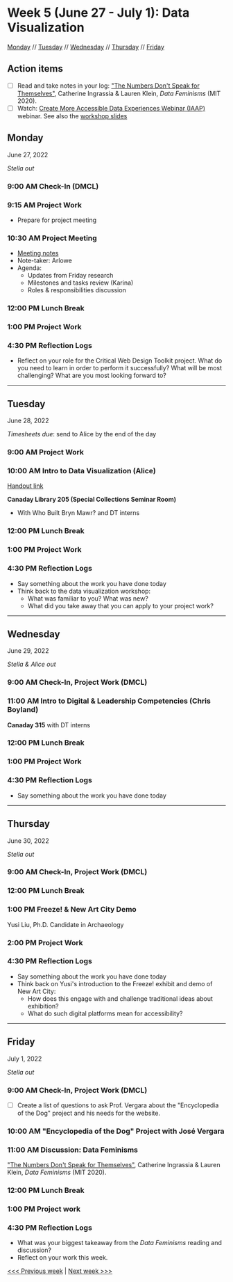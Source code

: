 # Week 5 (June 27 - July 1): Data Visualization

[Monday](#monday) // [Tuesday](#tuesday) // [Wednesday](#wednesday) // [Thursday](#thursday) // [Friday](#friday)

## Action items
- [ ] Read and take notes in your log: ["The Numbers Don't Speak for Themselves"](https://data-feminism.mitpress.mit.edu/pub/czq9dfs5/release/3), Catherine Ingrassia & Lauren Klein, *Data Feminisms* (MIT 2020).
- [ ] Watch: [Create More Accessible Data Experiences Webinar (IAAP)](https://www.youtube.com/watch?v=BMr_p9eESpY) webinar. See also the [workshop slides](https://g3ict-my.sharepoint.com/:p:/g/personal/events_accessibilityassociation_org/ETTsa9u-85RHpXVsbIsnzUoBu6hqL6CI3_L86lXy56x7GA?rtime=nO3dHTxV2kg)

## Monday
June 27, 2022

*Stella out*

### 9:00 AM Check-In (DMCL)

### 9:15 AM Project Work
- Prepare for project meeting

### 10:30 AM Project Meeting
- [Meeting notes](https://brynmawr.sharepoint.com/:w:/s/dssf/EaP48Y-n3RlFsQqSd4O42pEBsDETlHeNBtzRzBI7l6MNNA?e=J6Ru1a)
- Note-taker: Arlowe
- Agenda:
  - Updates from Friday research
  - Milestones and tasks review (Karina)
  - Roles & responsibilities discussion

### 12:00 PM Lunch Break

### 1:00 PM Project Work

### 4:30 PM Reflection Logs
- Reflect on your role for the Critical Web Design Toolkit project. What do you need to learn in order to perform it successfully? What will be most challenging? What are you most looking forward to?
 
---

## Tuesday
June 28, 2022

*Timesheets due*: send to Alice by the end of the day


### 9:00 AM Project Work

### 10:00 AM Intro to Data Visualization (Alice)

[Handout link](../resources/data.md)

**Canaday Library 205 (Special Collections Seminar Room)**

- With Who Built Bryn Mawr? and DT interns

### 12:00 PM Lunch Break

### 1:00 PM Project Work

### 4:30 PM Reflection Logs
- Say something about the work you have done today
- Think back to the data visualization workshop: 
  - What was familiar to you? What was new? 
  - What did you take away that you can apply to your project work?

---

## Wednesday
June 29, 2022

*Stella & Alice out*

### 9:00 AM Check-In, Project Work (DMCL)

### 11:00 AM Intro to Digital & Leadership Competencies (Chris Boyland)

**Canaday 315** with DT interns

### 12:00 PM Lunch Break

### 1:00 PM Project Work

### 4:30 PM Reflection Logs
- Say something about the work you have done today

---

## Thursday
June 30, 2022

*Stella out*

### 9:00 AM Check-In, Project Work (DMCL)

### 12:00 PM Lunch Break

### 1:00 PM Freeze! & New Art City Demo

Yusi Liu, Ph.D. Candidate in Archaeology

### 2:00 PM Project Work

### 4:30 PM Reflection Logs
- Say something about the work you have done today
- Think back on Yusi's introduction to the Freeze! exhibit and demo of New Art City:
  - How does this engage with and challenge traditional ideas about exhibition?
  - What do such digital platforms mean for accessibility?

---

## Friday
July 1, 2022

*Stella out*

### 9:00 AM Check-In, Project Work (DMCL)
- [ ] Create a list of questions to ask Prof. Vergara about the "Encyclopedia of the Dog" project and his needs for the website.

### 10:00 AM "Encyclopedia of the Dog" Project with José Vergara

### 11:00 AM Discussion: Data Feminisms
["The Numbers Don't Speak for Themselves"](https://data-feminism.mitpress.mit.edu/pub/czq9dfs5/release/3), Catherine Ingrassia & Lauren Klein, *Data Feminisms* (MIT 2020).

### 12:00 PM Lunch Break

### 1:00 PM Project work

### 4:30 PM Reflection Logs
- What was your biggest takeaway from the *Data Feminisms* reading and discussion?
- Reflect on your work this week.

[<<< Previous week](04-design.md) | [Next week >>>](06-exhib.md)
